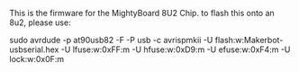 
This is the firmware for the MightyBoard 8U2 Chip. to flash this onto an 8u2, please use:

sudo avrdude -p at90usb82 -F -P usb -c avrispmkii -U flash:w:Makerbot-usbserial.hex -U lfuse:w:0xFF:m -U hfuse:w:0xD9:m -U efuse:w:0xF4:m -U lock:w:0x0F:m


